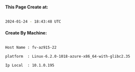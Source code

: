 
   
#### This Page Create at:

```bash

2024-01-24 - 18:43:48 UTC

```

#### Create By Machine:

```bash

Host Name : fv-az915-22

platform  : Linux-6.2.0-1018-azure-x86_64-with-glibc2.35

Ip Local  : 10.1.0.195

```

